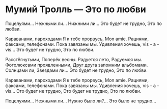 # Мумий Тролль — Это по любви
Поцелуями…
Нежными ли…
Нижними ли…
Это будет не трудно,
Это по любви.

Караванами, пароходами
Я к тебе прорвусь,
Mon amie.
Рациями, факсами, телефонами.
Пока завязаны мы.
Удивления хочешь,
vis - а - vis…
Это будет не трудно,
Это по любви.

Расстёгнутыми,
Поперёк весны.
Радуется лето,
Радуемся мы.
Фотолюксами проявленными,
Друг друга запомним альбомами.
Солнцами ли,
Звездами ли…
Это будет не трудно,
Это по любви.

Караванами, пароходами
Я к тебе прорвусь,
Mon amie.
Рациями, факсами, телефонами.
Пока завязаны мы.
Удивления хочешь,
vis - а - vis…
Это будет не трудно,
Это будет не трудно,
Это по любви.

Поцелуями… Нежными ли…
Нужно было ли?…
Это было не трудно…
